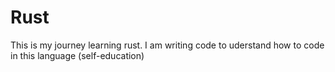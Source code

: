 # Rust

This is my journey learning rust. I am writing code to uderstand how to code in this language (self-education)
